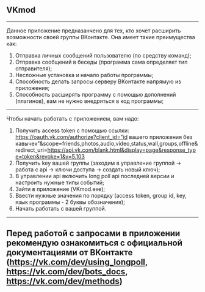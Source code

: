 VKmod
---
---
Данное приложение предназанчено для тех, кто хочет расширить возможности своей группы ВКонтакте. Она имеет такие преимущества как:
1. Отправка личных сообщений пользователю (по средству команд);
2. Отправка сообщений в беседы (программа сама определяет тип отправителя);
3. Несложные установка и начало работы программы;
4. Способность делать запросы серверу ВКонтакте напрямую из приложения;
5. Способность расширять программу с помощью дополнений (плагинов), вам не нужно внедряться в код программы;
---
Чтобы начать работать с приложением, вам надо:
1. Получить access token с помощью ссылки: https://oauth.vk.com/authorize?client_id="id вашего приложения без кавычек"&scope=friends,photos,audio,video,status,wall,groups,offline&redirect_uri=https://api.vk.com/blank.html&display=page&response_type=token&revoke=1&v=5.103
2. Получить key вашей группы (заходим в управление группой -> работа с api -> ключи доступа -> создать новый ключ);
3. В управлении api включить long poll api последней версии и настроить нужные типы событий;
4. Зайти в приложение (VKmod.exe);
5. Ввести нужные значения по порядку (access token, group id, key, язык программы - 2 буквы обозначения);
6. Начать работать с вашей группой.
---
Перед работой с запросами в приложении рекомендую ознакомиться с официальной документациями от ВКонтакте (https://vk.com/dev/using_longpoll, https://vk.com/dev/bots_docs, https://vk.com/dev/methods)
---
